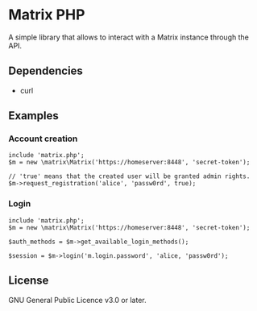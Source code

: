 # Matrix PHP
A simple library that allows to interact with a Matrix instance through the API.

## Dependencies
- curl

## Examples
### Account creation
```
include 'matrix.php';
$m = new \matrix\Matrix('https://homeserver:8448', 'secret-token');

// 'true' means that the created user will be granted admin rights.
$m->request_registration('alice', 'passw0rd', true);

```

### Login
```
include 'matrix.php';
$m = new \matrix\Matrix('https://homeserver:8448', 'secret-token');

$auth_methods = $m->get_available_login_methods();

$session = $m->login('m.login.password', 'alice, 'passw0rd');
```

## License
GNU General Public Licence v3.0 or later.

